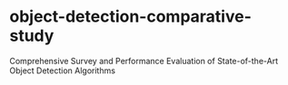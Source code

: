 # object-detection-comparative-study
Comprehensive Survey and Performance Evaluation of State-of-the-Art Object Detection Algorithms
